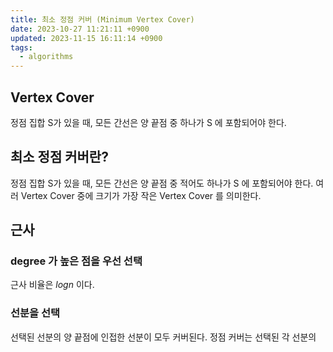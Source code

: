 ```yaml
---
title: 최소 정점 커버 (Minimum Vertex Cover)
date: 2023-10-27 11:21:11 +0900
updated: 2023-11-15 16:11:14 +0900
tags:
  - algorithms
---
```


##  Vertex Cover

정점 집합 S가 있을 때, 모든 간선은 양 끝점 중 하나가 S 에 포함되어야 한다.

## 최소 정점 커버란?

정점 집합 S가 있을 때, 모든 간선은 양 끝점 중 적어도 하나가 S 에 포함되어야 한다.
여러 Vertex Cover 중에 크기가 가장 작은 Vertex Cover 를 의미한다.

## 근사

### degree 가 높은 점을 우선 선택

근사 비율은 $log n$ 이다.

### 선분을 선택

선택된 선분의 양 끝점에 인접한 선분이 모두 커버된다. 정점 커버는 선택된 각 선분의 